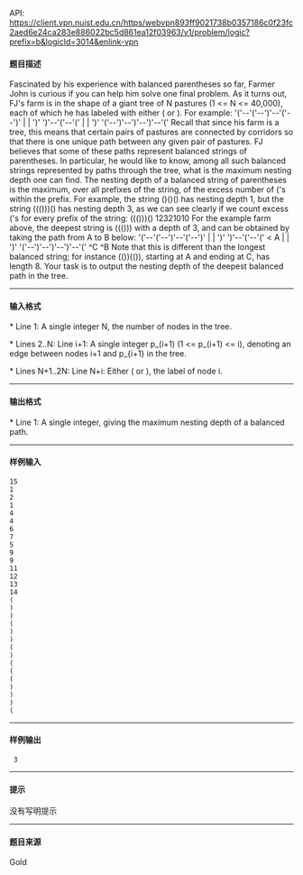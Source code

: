 API: https://client.vpn.nuist.edu.cn/https/webvpn893ff9021738b0357186c0f23fc2aed6e24ca283e886022bc5d861ea12f03963/v1/problem/logic?prefix=b&logicId=3014&enlink-vpn

#### 题目描述

Fascinated by his experience with balanced parentheses so far, Farmer John is curious if you can help him solve one final problem. As it turns out, FJ's farm is in the shape of a giant tree of N pastures (1 <= N <= 40,000), each of which he has labeled with either ( or ). For example: '('--'('--')'--'('--')' | | ')' ')'--'('--'(' | | ')' '('--')'--')'--')'--'(' Recall that since his farm is a tree, this means that certain pairs of pastures are connected by corridors so that there is one unique path between any given pair of pastures. FJ believes that some of these paths represent balanced strings of parentheses. In particular, he would like to know, among all such balanced strings represented by paths through the tree, what is the maximum nesting depth one can find. The nesting depth of a balanced string of parentheses is the maximum, over all prefixes of the string, of the excess number of ('s within the prefix. For example, the string ()()() has nesting depth 1, but the string ((()))() has nesting depth 3, as we can see clearly if we count excess ('s for every prefix of the string: ((()))() 12321010 For the example farm above, the deepest string is ((())) with a depth of 3, and can be obtained by taking the path from A to B below: '('--'('--')'--'('--')' | | ')' ')'--'('--'(' < A | | ')' '('--')'--')'--')'--'(' ^C ^B Note that this is different than the longest balanced string; for instance (())(()), starting at A and ending at C, has length 8. Your task is to output the nesting depth of the deepest balanced path in the tree.

---

#### 输入格式

\* Line 1: A single integer N, the number of nodes in the tree.

\* Lines 2..N: Line i+1: A single integer p\_(i+1) (1 <= p\_(i+1) <= i), denoting an edge between nodes i+1 and p\_{i+1} in the tree.

\* Lines N+1..2N: Line N+i: Either ( or ), the label of node i.

---

#### 输出格式

\* Line 1: A single integer, giving the maximum nesting depth of a balanced path.

---

#### 样例输入
```
15
1
2
1
4
4
6
7
5
9
9
11
12
13
14
(
)
)
(
)
)
(
)
(
(
(
)
)
)
(

```

---

#### 样例输出
```
 3 

```

---

#### 提示

没有写明提示

---

#### 题目来源

Gold